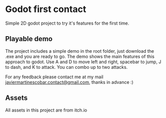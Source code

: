 # Godot first contact

Simple 2D godot project to try it's features for the first time.

## Playable demo

The project includes a simple demo in the root folder, just download the .exe and you are ready to go. The demo shows the main features of this approach to godot. Use A and D to move left and right, spacebar to jump, J to dash, and K to attack. You can combo up to two attacks.

For any feedback please contact me at my mail javiermartinescobar.contact@gmail.com, thanks in advance :)

## Assets

All assets in this project are from itch.io
